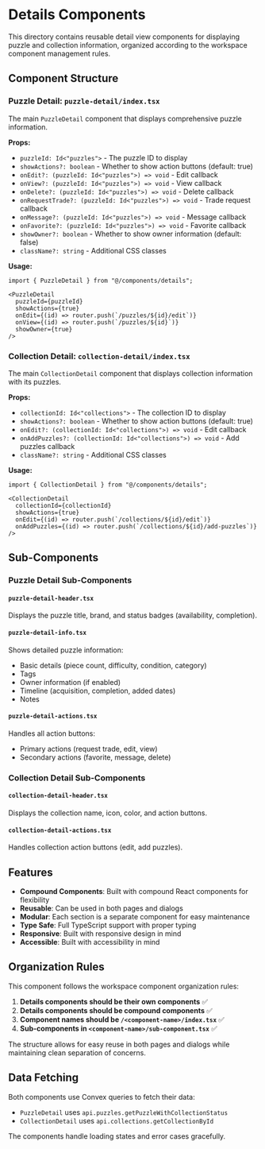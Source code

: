 # Details Components

This directory contains reusable detail view components for displaying puzzle and collection information, organized according to the workspace component management rules.

## Component Structure

### Puzzle Detail: `puzzle-detail/index.tsx`
The main `PuzzleDetail` component that displays comprehensive puzzle information.

**Props:**
- `puzzleId: Id<"puzzles">` - The puzzle ID to display
- `showActions?: boolean` - Whether to show action buttons (default: true)
- `onEdit?: (puzzleId: Id<"puzzles">) => void` - Edit callback
- `onView?: (puzzleId: Id<"puzzles">) => void` - View callback
- `onDelete?: (puzzleId: Id<"puzzles">) => void` - Delete callback
- `onRequestTrade?: (puzzleId: Id<"puzzles">) => void` - Trade request callback
- `onMessage?: (puzzleId: Id<"puzzles">) => void` - Message callback
- `onFavorite?: (puzzleId: Id<"puzzles">) => void` - Favorite callback
- `showOwner?: boolean` - Whether to show owner information (default: false)
- `className?: string` - Additional CSS classes

**Usage:**
```tsx
import { PuzzleDetail } from "@/components/details";

<PuzzleDetail
  puzzleId={puzzleId}
  showActions={true}
  onEdit={(id) => router.push(`/puzzles/${id}/edit`)}
  onView={(id) => router.push(`/puzzles/${id}`)}
  showOwner={true}
/>
```

### Collection Detail: `collection-detail/index.tsx`
The main `CollectionDetail` component that displays collection information with its puzzles.

**Props:**
- `collectionId: Id<"collections">` - The collection ID to display
- `showActions?: boolean` - Whether to show action buttons (default: true)
- `onEdit?: (collectionId: Id<"collections">) => void` - Edit callback
- `onAddPuzzles?: (collectionId: Id<"collections">) => void` - Add puzzles callback
- `className?: string` - Additional CSS classes

**Usage:**
```tsx
import { CollectionDetail } from "@/components/details";

<CollectionDetail
  collectionId={collectionId}
  showActions={true}
  onEdit={(id) => router.push(`/collections/${id}/edit`)}
  onAddPuzzles={(id) => router.push(`/collections/${id}/add-puzzles`)}
/>
```

## Sub-Components

### Puzzle Detail Sub-Components

#### `puzzle-detail-header.tsx`
Displays the puzzle title, brand, and status badges (availability, completion).

#### `puzzle-detail-info.tsx`
Shows detailed puzzle information:
- Basic details (piece count, difficulty, condition, category)
- Tags
- Owner information (if enabled)
- Timeline (acquisition, completion, added dates)
- Notes

#### `puzzle-detail-actions.tsx`
Handles all action buttons:
- Primary actions (request trade, edit, view)
- Secondary actions (favorite, message, delete)

### Collection Detail Sub-Components

#### `collection-detail-header.tsx`
Displays the collection name, icon, color, and action buttons.

#### `collection-detail-actions.tsx`
Handles collection action buttons (edit, add puzzles).

## Features

- **Compound Components**: Built with compound React components for flexibility
- **Reusable**: Can be used in both pages and dialogs
- **Modular**: Each section is a separate component for easy maintenance
- **Type Safe**: Full TypeScript support with proper typing
- **Responsive**: Built with responsive design in mind
- **Accessible**: Built with accessibility in mind

## Organization Rules

This component follows the workspace component organization rules:

1. **Details components should be their own components** ✅
2. **Details components should be compound components** ✅
3. **Component names should be `/<component-name>/index.tsx`** ✅
4. **Sub-components in `<component-name>/sub-component.tsx`** ✅

The structure allows for easy reuse in both pages and dialogs while maintaining clean separation of concerns.

## Data Fetching

Both components use Convex queries to fetch their data:
- `PuzzleDetail` uses `api.puzzles.getPuzzleWithCollectionStatus`
- `CollectionDetail` uses `api.collections.getCollectionById`

The components handle loading states and error cases gracefully. 